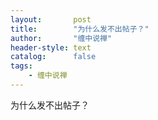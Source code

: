 ```yaml
---
layout:       post
title:        "为什么发不出帖子？"
author:       "缠中说禅"
header-style: text
catalog:      false
tags:
    - 缠中说禅
---
```


为什么发不出帖子？
